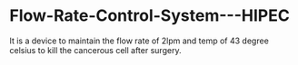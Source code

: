 # Flow-Rate-Control-System---HIPEC
It is a device to maintain the flow rate of 2lpm and temp of 43 degree celsius to kill the cancerous cell after surgery.
